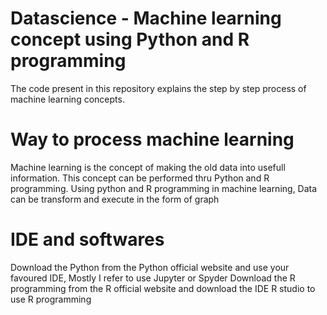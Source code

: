 # Datascience - Machine learning concept using Python and R programming
The code present in this repository explains the step by step process of machine learning concepts. 

# Way to process machine learning
Machine learning is the concept of making the old data into usefull information. This concept can be performed thru Python and R programming. Using python and R programming in machine learning, Data can be transform and execute in the form of graph

# IDE and softwares
Download the Python from the Python official website and use your favoured IDE, Mostly I refer to use Jupyter or Spyder
Download the R programming from the R official website and download the IDE R studio to use R programming
